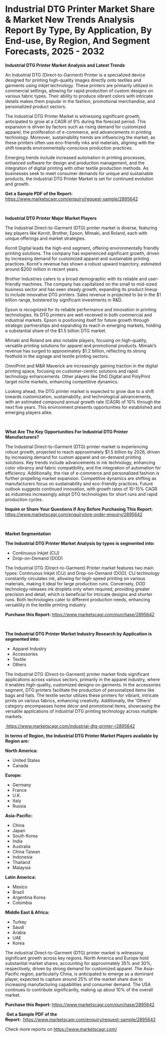 <p><h1>Industrial DTG Printer Market Share & Market New Trends Analysis Report By Type, By Application, By End-use, By Region, And Segment Forecasts, 2025 - 2032</h1></p><p><strong>Industrial DTG Printer Market Analysis and Latest Trends</strong></p>
<p><p>An Industrial DTG (Direct-to-Garment) Printer is a specialized device designed for printing high-quality images directly onto textiles and garments using inkjet technology. These printers are primarily utilized in commercial settings, allowing for rapid production of custom designs on various fabric types. Their ability to produce vibrant colors with intricate details makes them popular in the fashion, promotional merchandise, and personalized product sectors.</p><p>The Industrial DTG Printer Market is witnessing significant growth, anticipated to grow at a CAGR of 9% during the forecast period. This expansion is driven by factors such as rising demand for customized apparel, the proliferation of e-commerce, and advancements in printing technology. Moreover, sustainability trends are influencing the market, as these printers often use eco-friendly inks and materials, aligning with the shift towards environmentally-conscious production practices. </p><p>Emerging trends include increased automation in printing processes, enhanced software for design and production management, and the integration of digital printing with other textile production methods. As businesses seek to meet consumer demands for unique and sustainable products, the Industrial DTG Printer Market is set for continued evolution and growth.</p></p>
<p><strong>Get a Sample PDF of the Report:&nbsp;</strong> <a href="https://www.marketscagr.com/enquiry/request-sample/2895642?utm_campaign=3096&utm_medium=2&utm_source=Github&utm_content=ia&utm_term=15032025&utm_id=industrial-dtg-printer">https://www.marketscagr.com/enquiry/request-sample/2895642</a></p>
<p>&nbsp;</p>
<p><strong>Industrial DTG Printer Major Market Players</strong></p>
<p><p>The Industrial Direct-to-Garment (DTG) printer market is diverse, featuring key players like Kornit, Brother, Epson, Mimaki, and Roland, each with unique offerings and market strategies. </p><p>Kornit Digital leads the high-end segment, offering environmentally friendly printing solutions. The company has experienced significant growth, driven by increasing demand for customized apparel and sustainable printing practices. Kornit's revenue has shown a robust upward trajectory, estimated around $200 million in recent years.</p><p>Brother Industries caters to a broad demographic with its reliable and user-friendly machines. The company has capitalized on the small to mid-sized business sector and has seen steady growth, expanding its product lineup to include innovative DTG printers. Sales revenue is projected to be in the $1 billion range, bolstered by significant investments in R&D.</p><p>Epson is recognized for its reliable performance and innovation in printing technologies. Its DTG printers are well-received in both commercial and industrial markets. Epson is positioning itself for future growth through strategic partnerships and expanding its reach in emerging markets, holding a substantial share of the $1.5 billion DTG market.</p><p>Mimaki and Roland are also notable players, focusing on high-quality, versatile printing solutions for apparel and promotional products. Mimaki’s revenue has surged to approximately $1.2 billion, reflecting its strong foothold in the signage and textile printing sectors.</p><p>OmniPrint and M&R Maverick are increasingly gaining traction in the digital printing space, focusing on customer-centric solutions and rapid technology enhancements. Other players like DhG Digital and PolyPrint target niche markets, enhancing competitive dynamics.</p><p>Looking ahead, the DTG printer market is expected to grow due to a shift towards customization, sustainability, and technological advancements, with an estimated compound annual growth rate (CAGR) of 10% through the next five years. This environment presents opportunities for established and emerging players alike.</p></p>
<p>&nbsp;</p>
<p><strong>What Are The Key Opportunities For Industrial DTG Printer Manufacturers?</strong></p>
<p><p>The Industrial Direct-to-Garment (DTG) printer market is experiencing robust growth, projected to reach approximately $1.5 billion by 2026, driven by increasing demand for custom apparel and on-demand printing solutions. Key trends include advancements in ink technology, enhancing color vibrancy and fabric compatibility, and the integration of automation for efficiency. Additionally, the rise of e-commerce and personalized fashion is further propelling market expansion. Competitive dynamics are shifting as manufacturers focus on sustainability and eco-friendly practices. Future outlook suggests continued innovation, with growth rates of 10-15% CAGR as industries increasingly adopt DTG technologies for short runs and rapid production cycles.</p></p>
<p><strong>Inquire or Share Your Questions If Any Before Purchasing This Report:</strong> <a href="https://www.marketscagr.com/enquiry/pre-order-enquiry/2895642?utm_campaign=3096&utm_medium=2&utm_source=Github&utm_content=ia&utm_term=15032025&utm_id=industrial-dtg-printer">https://www.marketscagr.com/enquiry/pre-order-enquiry/2895642</a></p>
<p>&nbsp;</p>
<p><strong>Market Segmentation</strong></p>
<p><strong>The Industrial DTG Printer Market Analysis by types is segmented into:</strong></p>
<p><ul><li>Continuous Inkjet (CIJ)</li><li>Drop-on-Demand (DOD)</li></ul></p>
<p><p>The Industrial DTG (Direct-to-Garment) Printer market features two main types: Continuous Inkjet (CIJ) and Drop-on-Demand (DOD). CIJ technology constantly circulates ink, allowing for high-speed printing on various materials, making it ideal for large production runs. Conversely, DOD technology releases ink droplets only when required, providing greater precision and detail, which is beneficial for intricate designs and shorter runs. Both technologies cater to different production needs, enhancing versatility in the textile printing industry.</p></p>
<p><strong>Purchase this Report:&nbsp;</strong><a href="https://www.marketscagr.com/purchase/2895642?utm_campaign=3096&utm_medium=2&utm_source=Github&utm_content=ia&utm_term=15032025&utm_id=industrial-dtg-printer">https://www.marketscagr.com/purchase/2895642</a></p>
<p>&nbsp;</p>
<p><strong>The Industrial DTG Printer Market Industry Research by Application is segmented into:</strong></p>
<p><ul><li>Apparel Industry</li><li>Accessories</li><li>Textile</li><li>Others</li></ul></p>
<p><p>The Industrial DTG (Direct-to-Garment) printer market finds significant applications across various sectors, primarily in the apparel industry, where it enables high-quality, customized designs on garments. In the accessories segment, DTG printers facilitate the production of personalized items like bags and hats. The textile sector utilizes these printers for vibrant, intricate prints on various fabrics, enhancing creativity. Additionally, the 'Others' category encompasses home décor and promotional items, showcasing the versatile applications of industrial DTG printing technology across multiple markets.</p></p>
<p><a href="https://www.marketscagr.com/industrial-dtg-printer-r2895642?utm_campaign=3096&utm_medium=2&utm_source=Github&utm_content=ia&utm_term=15032025&utm_id=industrial-dtg-printer">&nbsp;https://www.marketscagr.com/industrial-dtg-printer-r2895642</a></p>
<p><strong>In terms of Region, the Industrial DTG Printer Market Players available by Region are:</strong></p>
<p>
    <p> <strong> North America: </strong>
        <ul>
            <li>United States</li>
            <li>Canada</li>
        </ul>
        </p> 
    <p> <strong> Europe: </strong>
        <ul>
            <li>Germany</li>
            <li>France</li>
            <li>U.K.</li>
            <li>Italy</li>
            <li>Russia</li>
        </ul>
        </p> 
    <p> <strong> Asia-Pacific: </strong>
        <ul>
            <li>China</li>
            <li>Japan</li>
            <li>South Korea</li>
            <li>India</li>
            <li>Australia</li>
            <li>China Taiwan</li>
            <li>Indonesia</li>
            <li>Thailand</li>
            <li>Malaysia</li>
        </ul>
        </p> 
    <p> <strong> Latin America: </strong>
        <ul>
            <li>Mexico</li>
            <li>Brazil</li>
            <li>Argentina Korea</li>
            <li>Colombia</li>
        </ul>
        </p> 
    <p> <strong> Middle East & Africa: </strong>
        <ul>
            <li>Turkey</li>
            <li>Saudi</li>
            <li>Arabia</li>
            <li>UAE</li>
            <li>Korea</li>
        </ul>
    </p>
    </p>
<p><p>The industrial Direct-to-Garment (DTG) printer market is witnessing significant growth across key regions. North America and Europe hold substantial market shares, accounting for approximately 35% and 30%, respectively, driven by strong demand for customized apparel. The Asia-Pacific region, particularly China, is anticipated to emerge as a dominant player, expected to capture around 25% of the market share due to increasing manufacturing capabilities and consumer demand. The USA continues to contribute significantly, making up about 10% of the overall market.</p></p>
<p><strong>Purchase this Report: </strong><a href="https://www.marketscagr.com/purchase/2895642?utm_campaign=3096&utm_medium=2&utm_source=Github&utm_content=ia&utm_term=15032025&utm_id=industrial-dtg-printer">https://www.marketscagr.com/purchase/2895642</a></p>
<p>&nbsp;<strong>Get a Sample PDF of the Report:&nbsp;&nbsp;</strong><a href="https://www.marketscagr.com/enquiry/request-sample/2895642?utm_campaign=3096&utm_medium=2&utm_source=Github&utm_content=ia&utm_term=15032025&utm_id=industrial-dtg-printer">https://www.marketscagr.com/enquiry/request-sample/2895642</a></p>
<p><strong></strong></p>
<p>Check more reports on <a href="https://www.marketscagr.com/?utm_campaign=3096&utm_medium=2&utm_source=Github&utm_content=ia&utm_term=15032025&utm_id=industrial-dtg-printer">https://www.marketscagr.com/</a></p>